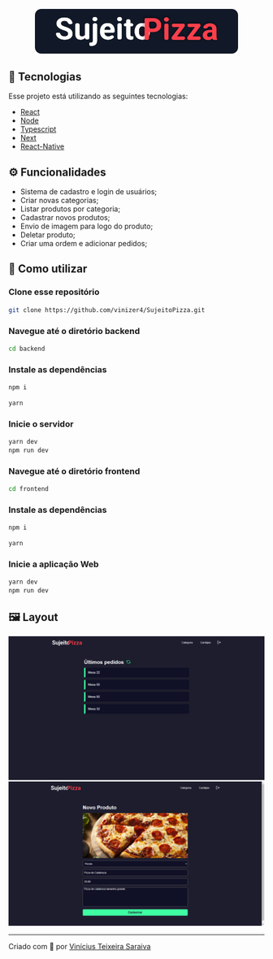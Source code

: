  <p align='center'><img width='400' src="./.github/logo.svg"/></p>

## 🚀 Tecnologias
Esse projeto está utilizando as seguintes tecnologias:


- [React](https://pt-br.reactjs.org/)
- [Node](https://nodejs.org/en/)
- [Typescript](https://www.typescriptlang.org/)
- [Next](https://nextjs.org//)
- [React-Native](https://reactnative.dev/)


## ⚙️ Funcionalidades
- Sistema de cadastro e login de usuários;
- Criar novas categorias;
- Listar produtos por categoria;
- Cadastrar novos produtos;
- Envio de imagem para logo do produto;
- Deletar produto;
- Criar uma ordem e adicionar pedidos;

## 🎲 Como utilizar
### Clone esse repositório
```bash
git clone https://github.com/vinizer4/SujeitoPizza.git

```
### Navegue até o diretório backend
```bash
cd backend
```

### Instale as dependências
```bash
npm i
```
```bash
yarn
```

### Inicie o servidor
```bash
yarn dev
npm run dev
```

### Navegue até o diretório frontend
```bash
cd frontend
```

### Instale as dependências
```bash
npm i
```
```bash
yarn
```
### Inicie a aplicação Web
```bash
yarn dev
npm run dev
```

## 🖼️ Layout
<img src=".github/dashboard.png">
<img src=".github/produtos.png">

---
<p>Criado com 💙 por <a href='https://github.com/vinizer4/' target='_blank'>Vinícius Teixeira Saraiva</a></p>



